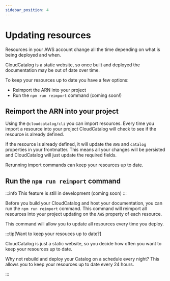 ```yaml
---
sidebar_position: 4
---
```


# Updating resources

Resources in your AWS account change all the time depending on what is being deployed and when.

CloudCatalog is a static website, so once built and deployed the documentation may be out of date over time.

To keep your resources up to date you have a few options:

- Reimport the ARN into your project
- Run the `npm run reimport` command (coming soon!)

## Reimport the ARN into your project

Using the `@cloudcatalog/cli` you can import resources. Every time you import a resource into your project CloudCatalog will check to see if the resource is already defined.

If the resource is already defined, it will update the `AWS` and `catalog` properties in your frontmatter. This means all your changes will be persisted and CloudCatalog will just update the required fields.

Rerunning import commands can keep your resources up to date.

## Run the `npm run reimport` command

:::info
This feature is still in development (coming soon)
:::

Before you build your CloudCatalog and host your documentation, you can run the `npm run reimport` command. This command will reimport all resources into your project updating on the `AWS` property of each resource.

This command will allow you to update all resources every time you deploy.

:::tip[Want to keep your resouces up to date?]

CloudCatalog is just a static website, so you decide how often you want to keep your resources up to date.

Why not rebuild and deploy your Catalog on a schedule every night? This allows you to keep your resources up to date every 24 hours.

:::
